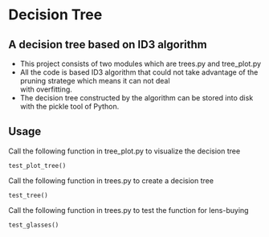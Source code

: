 # Decision Tree
## A decision tree based on ID3 algorithm  

* This project consists of two modules which are trees.py and tree_plot.py
* All the code is based ID3 algorithm that could not take advantage of the pruning stratege which means it can not deal  
  with overfitting.  
* The decision tree constructed by the algorithm can be stored into disk with the pickle tool of Python. 

## Usage ##

Call the following function in tree_plot.py to visualize the decision tree
	
`test_plot_tree()`  


Call the following function in trees.py to create a decision tree
	
`test_tree()`

Call the following function in trees.py to test the function for lens-buying
	
`test_glasses()`